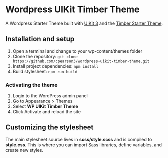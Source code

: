 # Wordpress UIKit Timber Theme

A Wordpress Starter Theme built with [UIKit 3](https://getuikit.com/) and the [Timber Starter Theme](https://github.com/timber/starter-theme).

## Installation and setup

1. Open a terminal and change to your wp-content/themes folder
2. Clone the repository: `git clone https://github.com/cpearson3/wordpress-uikit-timber-theme.git`
3. Install project dependencies: `npm install`
4. Build stylesheet: `npm run build`

### Activating the theme

1. Login to the WordPress admin panel
2. Go to Appearance > Themes
3. Select **WP UIKit Timber Theme**
4. Click Activate and reload the site

## Customizing the stylesheet

The main stylesheet source lives in **scss/style.scss** and is compiled to **style.css**. This is where you can import Sass libraries, define variables, and create new styles.


